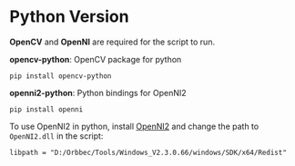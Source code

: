 # Python Version

**OpenCV** and **OpenNI** are required for the script to run.   

**opencv-python**: OpenCV package for python
```
pip install opencv-python
```

**openni2-python**: Python bindings for OpenNI2
```
pip install openni
```
    
To use OpenNI2 in python, install [OpenNI2](https://orbbec3d.com/develop/#windows) and change the path to `OpenNI2.dll` in the script:
```
libpath = "D:/Orbbec/Tools/Windows_V2.3.0.66/windows/SDK/x64/Redist"
```